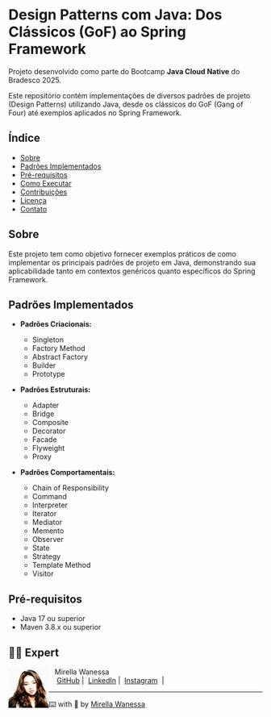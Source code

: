# Design Patterns com Java: Dos Clássicos (GoF) ao Spring Framework
Projeto desenvolvido como parte do Bootcamp **Java Cloud Native** do Bradesco 2025.

Este repositório contém implementações de diversos padrões de projeto (Design Patterns) utilizando Java, desde os clássicos do GoF (Gang of Four) até exemplos aplicados no Spring Framework.

## Índice

- [Sobre](#sobre)
- [Padrões Implementados](#padrões-implementados)
- [Pré-requisitos](#pré-requisitos)
- [Como Executar](#como-executar)
- [Contribuições](#contribuições)
- [Licença](#licença)
- [Contato](#contato)

## Sobre

Este projeto tem como objetivo fornecer exemplos práticos de como implementar os principais padrões de projeto em Java, demonstrando sua aplicabilidade tanto em contextos genéricos quanto específicos do Spring Framework.

## Padrões Implementados

- **Padrões Criacionais:**
  - Singleton
  - Factory Method
  - Abstract Factory
  - Builder
  - Prototype

- **Padrões Estruturais:**
  - Adapter
  - Bridge
  - Composite
  - Decorator
  - Facade
  - Flyweight
  - Proxy

- **Padrões Comportamentais:**
  - Chain of Responsibility
  - Command
  - Interpreter
  - Iterator
  - Mediator
  - Memento
  - Observer
  - State
  - Strategy
  - Template Method
  - Visitor

## Pré-requisitos

- Java 17 ou superior
- Maven 3.8.x ou superior

## 👩‍💻 Expert

<p>
    <img 
      align="left" 
      width="80" 
      src="https://github.com/Mirellawanessa/DIO-Trilha-Java-Basico/blob/main/GitHub/imagens/User.jpeg?raw=true"
    />
    <p>&nbsp;&nbsp;&nbsp;Mirella Wanessa<br>
    &nbsp;&nbsp;&nbsp;
    <a href="https://github.com/Mirellawanessa">GitHub</a>&nbsp;|&nbsp;
    <a href="https://www.linkedin.com/in/mirellawanessa/">LinkedIn</a>&nbsp;|&nbsp;
    <a href="https://www.instagram.com/_mirella.page/?next=%2F">Instagram</a>
    &nbsp;|&nbsp;</p>
</p>

---

⌨️ with 💜 by [Mirella Wanessa](https://github.com/Mirellawanessa)
